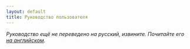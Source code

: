 ```yaml
---
layout: default
title: Руководство пользователя
---
```


*Руководство ещё не переведено на русский, извините. Почитайте его [на английском](/guide.html).*
